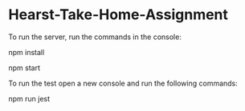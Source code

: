 ﻿# Hearst-Take-Home-Assignment
To run the server, run the commands in the console:

npm install

npm start

To run the test open a new console and run the following commands:


npm run jest
